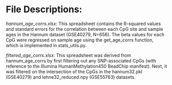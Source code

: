 # File Descriptions:

*hannum_age_corrs.xlsx*: This spreadsheet contains the R-squared values and standard errors for the correlation between each CpG site and sample ages in the Hannum dataset (GSE40279, N=656). The beta values for each CpG were regressed on sample age using the get_age_corrs function, which is implemented in stats_utils.py.

*filtered_age_corrs.xlsx*: This spreadsheet was derived from hannum_age_corrs by first filtering out any SNP-associated CpGs (with reference to the Illumina HumanMethylation450 BeadChip manifest). Next, it was filtered on the intersection of the CpGs in the hannum32.pkl (GSE40279) and lehne32_reduced.npy (GSE55763) datasets.  